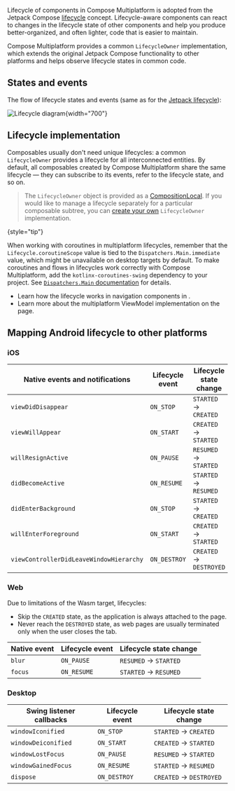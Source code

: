 [//]: # (title: Lifecycle)

Lifecycle of components in Compose Multiplatform is adopted from the Jetpack Compose [lifecycle](https://developer.android.com/topic/libraries/architecture/lifecycle)
concept.
Lifecycle-aware components can react to changes in the lifecycle state of other components and help you
produce better-organized, and often lighter, code that is easier to maintain.

Compose Multiplatform provides a common `LifecycleOwner` implementation, which extends the original Jetpack Compose
functionality to other platforms and helps observe lifecycle states in common code.

## States and events

The flow of lifecycle states and events
(same as for the [Jetpack lifecycle](https://developer.android.com/topic/libraries/architecture/lifecycle)):

![Lifecycle diagram](lifecycle-states.svg){width="700"}

## Lifecycle implementation

Composables usually don't need unique lifecycles: a common `LifecycleOwner` provides a lifecycle
for all interconnected entities. By default, all composables created by Compose Multiplatform share the same lifecycle —
they can subscribe to its events, refer to the lifecycle state, and so on.

> The `LifecycleOwner` object is provided as a [CompositionLocal](https://developer.android.com/reference/kotlin/androidx/compose/runtime/CompositionLocal).
> If you would like to manage a lifecycle separately for a particular composable subtree, you can [create your own](https://developer.android.com/topic/libraries/architecture/lifecycle#implementing-lco)
> `LifecycleOwner` implementation.
>
{style="tip"}

When working with coroutines in multiplatform lifecycles,
remember that the `Lifecycle.coroutineScope` value is tied to the `Dispatchers.Main.immediate` value,
which might be unavailable on desktop targets by default.
To make coroutines and flows in lifecycles work correctly with Compose Multiplatform, add the `kotlinx-coroutines-swing` dependency to your project.
See [`Dispatchers.Main` documentation](https://kotlinlang.org/api/kotlinx.coroutines/kotlinx-coroutines-core/kotlinx.coroutines/-dispatchers/-main.html) for details.

* Learn how the lifecycle works in navigation components in [](compose-navigation-routing.md).
* Learn more about the multiplatform ViewModel implementation on the [](compose-viewmodel.md) page.

## Mapping Android lifecycle to other platforms

### iOS

| Native events and&nbsp;notifications    | Lifecycle event | Lifecycle state change  |
|-----------------------------------------|-----------------|-------------------------|
| `viewDidDisappear`                      | `ON_STOP`       | `STARTED` → `CREATED`   |
| `viewWillAppear`                        | `ON_START`      | `CREATED` → `STARTED`   |
| `willResignActive`                      | `ON_PAUSE`      | `RESUMED` → `STARTED`   |
| `didBecomeActive`                       | `ON_RESUME`     | `STARTED` → `RESUMED`   |
| `didEnterBackground`                    | `ON_STOP`       | `STARTED` → `CREATED`   |
| `willEnterForeground`                   | `ON_START`      | `CREATED` → `STARTED`   |
| `viewControllerDidLeaveWindowHierarchy` | `ON_DESTROY`    | `CREATED` → `DESTROYED` |

### Web

Due to limitations of the Wasm target, lifecycles:

* Skip the `CREATED` state, as the application is always attached to the page.
* Never reach the `DESTROYED` state, as web pages are usually terminated only when the user closes the tab.

| Native event | Lifecycle event | Lifecycle state change |
|--------------|-----------------|------------------------|
| `blur`       | `ON_PAUSE`      | `RESUMED` → `STARTED`  |
| `focus`      | `ON_RESUME`     | `STARTED` → `RESUMED`  |

### Desktop

| Swing listener callbacks | Lifecycle event | Lifecycle state change  |
|--------------------------|-----------------|-------------------------|
| `windowIconified`        | `ON_STOP`       | `STARTED` → `CREATED`   |
| `windowDeiconified`      | `ON_START`      | `CREATED` → `STARTED`   |
| `windowLostFocus`        | `ON_PAUSE`      | `RESUMED` → `STARTED`   |
| `windowGainedFocus`      | `ON_RESUME`     | `STARTED` → `RESUMED`   |
| `dispose`                | `ON_DESTROY`    | `CREATED` → `DESTROYED` |
